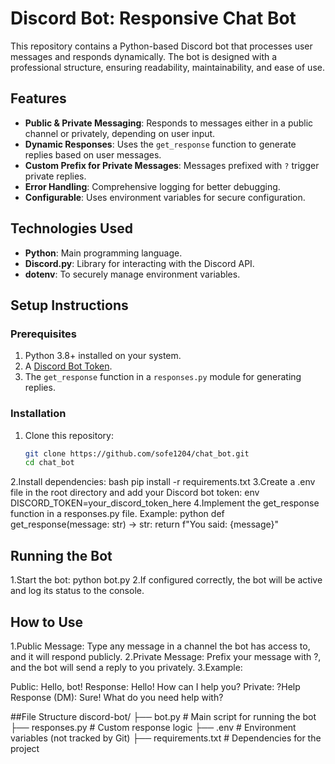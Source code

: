 # Discord Bot: Responsive Chat Bot

This repository contains a Python-based Discord bot that processes user messages and responds dynamically. The bot is designed with a professional structure, ensuring readability, maintainability, and ease of use.

## Features
- **Public & Private Messaging**: Responds to messages either in a public channel or privately, depending on user input.
- **Dynamic Responses**: Uses the `get_response` function to generate replies based on user messages.
- **Custom Prefix for Private Messages**: Messages prefixed with `?` trigger private replies.
- **Error Handling**: Comprehensive logging for better debugging.
- **Configurable**: Uses environment variables for secure configuration.

## Technologies Used
- **Python**: Main programming language.
- **Discord.py**: Library for interacting with the Discord API.
- **dotenv**: To securely manage environment variables.

## Setup Instructions

### Prerequisites
1. Python 3.8+ installed on your system.
2. A [Discord Bot Token](https://discord.com/developers/docs/intro).
3. The `get_response` function in a `responses.py` module for generating replies.

### Installation
1. Clone this repository:
   ```bash
   git clone https://github.com/sofe1204/chat_bot.git
   cd chat_bot
2.Install dependencies:
  bash
  pip install -r requirements.txt
3.Create a .env file in the root directory and add your Discord bot token:
  env
  DISCORD_TOKEN=your_discord_token_here
4.Implement the get_response function in a responses.py file. Example:
python
def get_response(message: str) -> str:
    return f"You said: {message}"
    
## Running the Bot
1.Start the bot:
  python bot.py
2.If configured correctly, the bot will be active and log its status to the console.

## How to Use
1.Public Message: Type any message in a channel the bot has access to, and it will respond publicly.
2.Private Message: Prefix your message with ?, and the bot will send a reply to you privately.
3.Example:

  Public: Hello, bot!
  Response: Hello! How can I help you?
  Private: ?Help
  Response (DM): Sure! What do you need help with?
  
##File Structure
discord-bot/
├── bot.py           # Main script for running the bot
├── responses.py     # Custom response logic
├── .env             # Environment variables (not tracked by Git)
├── requirements.txt # Dependencies for the project   
   
